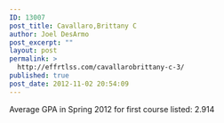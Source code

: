 ```yaml
---
ID: 13007
post_title: Cavallaro,Brittany C
author: Joel DesArmo
post_excerpt: ""
layout: post
permalink: >
  http://effrtlss.com/cavallarobrittany-c-3/
published: true
post_date: 2012-11-02 20:54:09
---
```

<p>Average GPA in Spring 2012 for first course listed: 2.914</p>